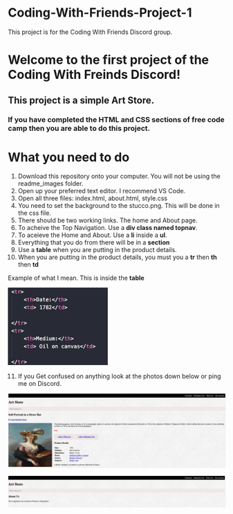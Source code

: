 # Coding-With-Friends-Project-1
This project is for the Coding With Friends Discord group. 
# Welcome to the first project of the Coding With Freinds Discord!
## This project is a simple Art Store.
### If you have completed the HTML and CSS sections of free code camp then you are able to do this project.

# What you need to do
1. Download this repository onto your computer. You will not be using the readme_images folder.
2. Open up your preferred text editor. I recommend VS Code.
3. Open all three files: index.html, about.html, style.css
4. You need to set the background to the stucco.png. This will be done in the css file. 
5. There should be two working links. The home and About page.
6. To acheive the Top Navigation. Use a **div class named topnav**.
7. To aceieve the Home and About. Use a **li** inside a **ul**.
8. Everything that you do from there will be in a **section**
9. Use a **table** when you are putting in the product details. 
10. When you are putting in the product details, you must you a **tr** then **th** then **td**

Example of what I mean. This is inside the **table**

![screenshot of art store](readme_image/helper.jpg)
    
11. If you Get confused on anything look at the photos down below or ping me on Discord. 

![screenshot of art store](readme_image/art_store.jpg)

![screenshot of art about us](readme_image/about_us.jpg)
